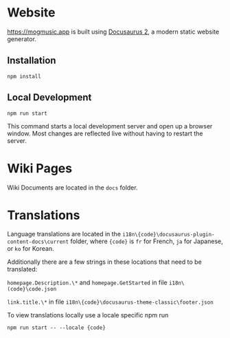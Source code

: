 # Website

https://mogmusic.app is built using [Docusaurus 2](https://v2.docusaurus.io/), a modern static website generator.

## Installation

```console
npm install
```

## Local Development

```console
npm run start
```

This command starts a local development server and open up a browser window. Most changes are reflected live without having to restart the server.

# Wiki Pages

Wiki Documents are located in the ```docs``` folder.

# Translations

Language translations are located in the ```i18n\{code}\docusaurus-plugin-content-docs\current``` folder, where ```{code}``` is ```fr``` for French, ```ja``` for Japanese, or ```ko``` for Korean.

Additionally there are a few strings in these locations that need to be translated:

```homepage.Description.\*``` and ```homepage.GetStarted``` in file ```i18n\(code}\code.json```

```link.title.\*``` in file ```i18n\{code}\docusaurus-theme-classic\footer.json```

To view translations locally use a locale specific npm run
```console
npm run start -- --locale {code}
```

